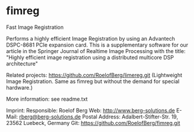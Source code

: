 fimreg
=====

Fast Image Registration

Performs a highly efficient Image Registration by using an Advantech DSPC-8681 PCIe expansion card. This is a supplementary software for our article in the Springer Journal of Realtime Image Processing with the title: "Highly efficient image registration using a distributed multicore DSP architecture"

Related projects: https://github.com/RoelofBerg/limereg.git (Lightweight Image Registration. Same as fimreg but without the demand for special hardware.)

More information: see readme.txt

Imprint:
Responsible: Roelof Berg
Web: http://www.berg-solutions.de
E-Mail: rberg@berg-solutions.de
Postal Address: Adalbert-Stifter-Str. 19, 23562 Luebeck, Germany
Git: https://github.com/RoelofBerg/fimreg.git
